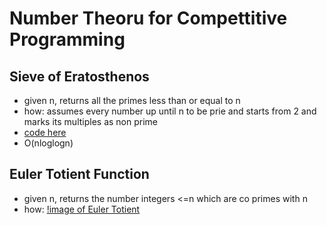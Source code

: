 # Number Theoru for Compettitive Programming

## Sieve of Eratosthenos
- given n, returns all the primes less than or equal to n
- how: assumes every number up until n to be prie and starts from 2 and marks its multiples as non prime
- [code here](SieveOfEratosthenos.cpp)
- O(nloglogn)

## Euler Totient Function
- given n, returns the number integers <=n which are co primes with n
- how: [!image of Euler Totient]('/images_nt/euler_totient.png')